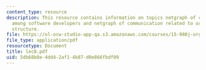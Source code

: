 ```yaml
---
content_type: resource
description: This resource contains information on topics netgraph of communication
  among software developers and netgraph of communication related to organizational
  structure.
file: https://ol-ocw-studio-app-qa.s3.amazonaws.com/courses/15-980j-organizing-for-innovative-product-development-spring-2007/5db68b8e4dd42af14b87d0e866fbdf09_lec8.pdf
file_type: application/pdf
resourcetype: Document
title: lec8.pdf
uid: 5db68b8e-4dd4-2af1-4b87-d0e866fbdf09
---
```

